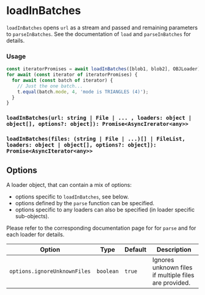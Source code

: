 # loadInBatches

`loadInBatches` opens `url` as a stream and passed and remaining parameters to `parseInBatches`. See the documentation of `load` and `parseInBatches` for details.

### Usage

```js
const iteratorPromises = await loadInBatches([blob1, blob2], OBJLoader);
for await (const iterator of iteratorPromises) {
  for await (const batch of iterator) {
    // Just the one batch...
    t.equal(batch.mode, 4, 'mode is TRIANGLES (4)');
  }
}
```

### `loadInBatches(url: string | File | ... , loaders: object | object[], options?: object]): Promise<AsyncIrerator<any>>`

### `loadInBatches(files: (string | File | ...)[] | FileList, loaders: object | object[], options?: object]): Promise<AsyncIterator<any>>`


## Options

A loader object, that can contain a mix of options:

- options specific to `loadInBatches`, see below.
- options defined by the `parse` function can be specified.
- options specific to any loaders can also be specified (in loader specific sub-objects).

Please refer to the corresponding documentation page for for `parse` and for each loader for details.


| Option                           | Type                                 | Default    | Description                                                                                                                                           |
| -------------------------------- | ------------------------------------ | ---------- | ----------------------------------------------------------------------------------------------------------------------------------------------------- |
| `options.ignoreUnknownFiles`                  | `boolean` | `true`       | Ignores unknown files if multiple files are provided. |
